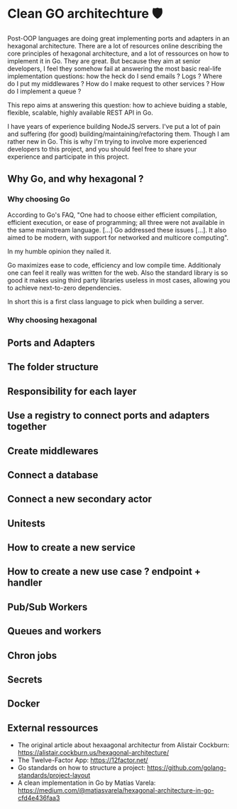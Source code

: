 # Clean GO architechture 🛡️

Post-OOP languages are doing great implementing ports and adapters in an hexagonal architecture. There are a lot of resources online describing the core principles of hexagonal architecture, and a lot of ressources on how to implement it in Go. They are great. But because they aim at senior developers, I feel they somehow fail at answering the most basic real-life implementation questions: how the heck do I send emails ? Logs ? Where do I put my middlewares ? How do I make request to other services ? How do I implement a queue ?

This repo aims at answering this question: how to achieve buiding a stable, flexible, scalable, highly available REST API in Go.

I have years of experience building NodeJS servers. I've put a lot of pain and suffering (for good) building/maintaining/refactoring them. Though I am rather new in Go. This is why I'm trying to involve more experienced developers to this project, and you should feel free to share your experience and participate in this project.

## Why Go, and why hexagonal ?

### Why choosing Go

According to Go's FAQ, "One had to choose either efficient compilation, efficient execution, or ease of programming; all three were not available in the same mainstream language. [...] Go addressed these issues [...]. It also aimed to be modern, with support for networked and multicore computing".

In my humble opinion they nailed it.

Go maximizes ease to code, efficiency and low compile time. Additionaly one can feel it really was written for the web. Also the standard library is so good it makes using third party libraries useless in most cases, allowing you to achieve next-to-zero dependencies.

In short this is a first class language to pick when building a server.

### Why choosing hexagonal

## Ports and Adapters

## The folder structure

## Responsibility for each layer

## Use a registry to  connect ports and adapters together

## Create middlewares

## Connect a database

## Connect a new secondary actor

## Unitests

## How to create a new service

## How to create a new use case ? endpoint + handler

## Pub/Sub Workers

## Queues and workers

## Chron jobs

## Secrets

## Docker

## External ressources

- The original article about hexaagonal architectur from Alistair Cockburn: https://alistair.cockburn.us/hexagonal-architecture/
- The Twelve-Factor App: https://12factor.net/
- Go standards on how to structure a project: https://github.com/golang-standards/project-layout
- A clean implementation in Go by Matías Varela: https://medium.com/@matiasvarela/hexagonal-architecture-in-go-cfd4e436faa3
